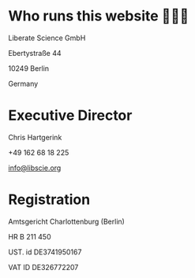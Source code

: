 # Who runs this website 🏃‍♀🏃

Liberate Science GmbH

Ebertystraße 44

10249 Berlin

Germany

# Executive Director

Chris Hartgerink

+49 162 68 18 225

info@libscie.org

# Registration

Amtsgericht Charlottenburg (Berlin)

HR B 211 450

UST. id DE3741950167

VAT ID DE326772207
